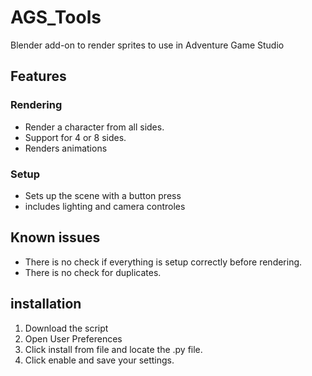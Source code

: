 # AGS_Tools
Blender add-on to render sprites to use in Adventure Game Studio

## Features
### Rendering
* Render a character from all sides.
* Support for 4 or 8 sides.
* Renders animations
### Setup
* Sets up the scene with a button press
* includes lighting and camera controles

## Known issues
* There is no check if everything is setup correctly before rendering.
* There is no check for duplicates.

## installation
1. Download the script
2. Open User Preferences
3. Click install from file and locate the .py file.
4. Click enable and save your settings.

